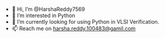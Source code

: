 - 👋 Hi, I’m @HarshaReddy7569
- 👀 I’m interested in Python
- 🌱 I’m currently looking for using Python in VLSI Verification.
- 📫 Reach me on harsha.reddy.100483@gamil.com

<!---
HarshaReddy7569/HarshaReddy7569 is a ✨ special ✨ repository because its `README.md` (this file) appears on your GitHub profile.
You can click the Preview link to take a look at your changes.
--->
